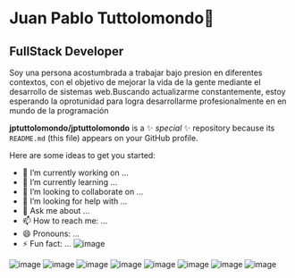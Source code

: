 # Juan Pablo Tuttolomondo👋

## FullStack Developer


Soy una persona acostumbrada a trabajar bajo presion en diferentes contextos, con el objetivo de mejorar la vida de la gente mediante el desarrollo de sistemas web.Buscando actualizarme constantemente, estoy esperando la oprotunidad para logra desarrollarme profesionalmente en en mundo de la programación

**jptuttolomondo/jptuttolomondo** is a ✨ _special_ ✨ repository because its `README.md` (this file) appears on your GitHub profile.

Here are some ideas to get you started:

- 🔭 I’m currently working on ...
- 🌱 I’m currently learning ...
- 👯 I’m looking to collaborate on ...
- 🤔 I’m looking for help with ...
- 💬 Ask me about ...
- 📫 How to reach me: ...
- 😄 Pronouns: ...
- ⚡ Fun fact: ...
![image](https://user-images.githubusercontent.com/92340417/164362765-016ca7ea-cb97-4f8d-8a47-705c848bc8d7.png)

![image](https://user-images.githubusercontent.com/92340417/164362894-ee00681a-71fc-497d-b8a2-69155c8c4b1d.png)
![image](https://user-images.githubusercontent.com/92340417/164362988-20e9974e-1742-414d-94d2-f56ad6125f78.png)
![image](https://user-images.githubusercontent.com/92340417/164363026-46b2f320-7592-420e-9154-82109915445f.png)
![image](https://user-images.githubusercontent.com/92340417/164363059-ca444e34-cfed-4935-a33b-41e8bff01e85.png)
![image](https://user-images.githubusercontent.com/92340417/164363093-c552a1eb-b2d8-4a96-934e-be736346b8bd.png)
![image](https://user-images.githubusercontent.com/92340417/164363123-c09fd3b1-80f0-45e8-b94a-fbcf7c5c3639.png)
![image](https://user-images.githubusercontent.com/92340417/164363163-bdea7134-9dbd-4ab2-9d09-d16af6ce0587.png)
![image](https://user-images.githubusercontent.com/92340417/164363196-563aeda0-192c-4198-af88-9cd1ca58fc1d.png)
